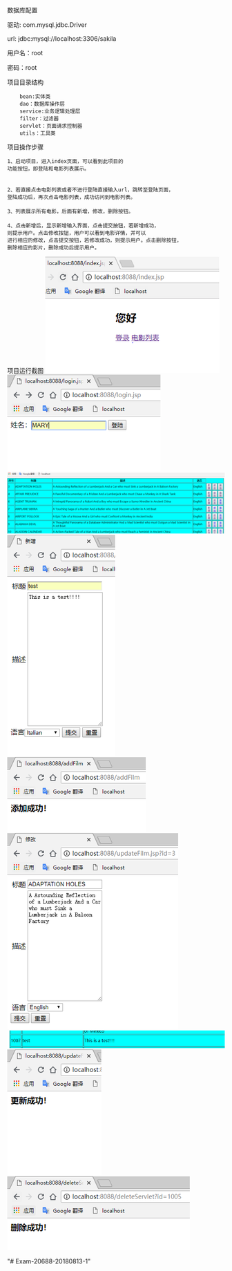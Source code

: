 数据库配置

驱动:  com.mysql.jdbc.Driver

url:  jdbc:mysql://localhost:3306/sakila

用户名：root

密码：root

项目目录结构
```$xslt
    bean:实体类
    dao：数据库操作层
    service:业务逻辑处理层
    filter：过滤器
    servlet：页面请求控制器
    utils：工具类
```
项目操作步骤

```$xslt
1、启动项目，进入index页面，可以看到此项目的
功能按钮，即登陆和电影列表展示。


2、若直接点击电影列表或者不进行登陆直接输入url，跳转至登陆页面，
登陆成功后，再次点击电影列表，成功访问到电影列表。

3、列表展示所有电影，后面有新增，修改，删除按钮。

4、点击新增后，显示新增输入界面，点击提交按钮，若新增成功，
则提示用户。点击修改按钮，用户可以看到电影详情，并可以
进行相应的修改，点击提交按钮，若修改成功，则提示用户。点击删除按钮，
删除相应的影片，删除成功后提示用户。
```
项目运行截图
![Alt text](./项目运行截图/1.PNG)
![Alt text](./项目运行截图/2.PNG)
![Alt text](./项目运行截图/3.PNG)
![Alt text](./项目运行截图/4.PNG)
![Alt text](./项目运行截图/5.PNG)
![Alt text](./项目运行截图/6.PNG)
![Alt text](./项目运行截图/7.PNG)
![Alt text](./项目运行截图/8.PNG)
![Alt text](./项目运行截图/9.PNG)



"# Exam-20688-20180813-1" 
